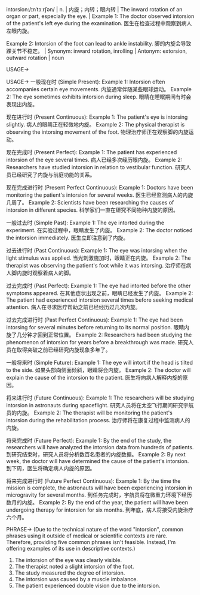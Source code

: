 intorsion:/ɪnˈtɔːrʃən/ | n. | 内旋；内转；眼内转 |  The inward rotation of an organ or part, especially the eye.  | Example 1: The doctor observed intorsion of the patient's left eye during the examination. 医生在检查过程中观察到病人左眼内旋。

Example 2:  Intorsion of the foot can lead to ankle instability.  脚的内旋会导致踝关节不稳定。 | Synonym: inward rotation, inrolling | Antonym: extorsion, outward rotation | noun


USAGE->

USAGE->
一般现在时 (Simple Present):
Example 1: Intorsion often accompanies certain eye movements. 内旋通常伴随某些眼球运动。
Example 2: The eye sometimes exhibits intorsion during sleep. 眼睛在睡眠期间有时会表现出内旋。


现在进行时 (Present Continuous):
Example 1: The patient's eye is intorsing slightly. 病人的眼睛正在轻微地内旋。
Example 2: The physical therapist is observing the intorsing movement of the foot. 物理治疗师正在观察脚的内旋运动。


现在完成时 (Present Perfect):
Example 1: The patient has experienced intorsion of the eye several times. 病人已经多次经历眼内旋。
Example 2:  Researchers have studied intorsion in relation to vestibular function. 研究人员已经研究了内旋与前庭功能的关系。


现在完成进行时 (Present Perfect Continuous):
Example 1: Doctors have been monitoring the patient's intorsion for several weeks. 医生已经监测病人的内旋几周了。
Example 2:  Scientists have been researching the causes of intorsion in different species. 科学家们一直在研究不同物种内旋的原因。


一般过去时 (Simple Past):
Example 1: The eye intorted during the experiment.  在实验过程中，眼睛发生了内旋。
Example 2: The doctor noticed the intorsion immediately. 医生立即注意到了内旋。


过去进行时 (Past Continuous):
Example 1: The eye was intorsing when the light stimulus was applied.  当光刺激施加时，眼睛正在内旋。
Example 2:  The therapist was observing the patient's foot while it was intorsing.  治疗师在病人脚内旋时观察着病人的脚。


过去完成时 (Past Perfect):
Example 1:  The eye had intorted before the other symptoms appeared. 在其他症状出现之前，眼睛已经发生了内旋。
Example 2: The patient had experienced intorsion several times before seeking medical attention. 病人在寻求医疗帮助之前已经经历过几次内旋。


过去完成进行时 (Past Perfect Continuous):
Example 1: The eye had been intorsing for several minutes before returning to its normal position. 眼睛内旋了几分钟才回到正常位置。
Example 2: Researchers had been studying the phenomenon of intorsion for years before a breakthrough was made. 研究人员在取得突破之前已经研究内旋现象多年了。


一般将来时 (Simple Future):
Example 1: The eye will intort if the head is tilted to the side. 如果头部向侧面倾斜，眼睛将会内旋。
Example 2: The doctor will explain the cause of the intorsion to the patient. 医生将向病人解释内旋的原因。


将来进行时 (Future Continuous):
Example 1: The researchers will be studying intorsion in astronauts during spaceflight. 研究人员将在太空飞行期间研究宇航员的内旋。
Example 2: The therapist will be monitoring the patient's intorsion during the rehabilitation process.  治疗师将在康复过程中监测病人的内旋。


将来完成时 (Future Perfect):
Example 1: By the end of the study, the researchers will have analyzed the intorsion data from hundreds of patients. 到研究结束时，研究人员将分析数百名患者的内旋数据。
Example 2:  By next week, the doctor will have determined the cause of the patient's intorsion.  到下周，医生将确定病人内旋的原因。



将来完成进行时 (Future Perfect Continuous):
Example 1: By the time the mission is complete, the astronauts will have been experiencing intorsion in microgravity for several months.  到任务完成时，宇航员将在微重力环境下经历数月的内旋。
Example 2: By the end of the year, the patient will have been undergoing therapy for intorsion for six months. 到年底，病人将接受内旋治疗六个月。



PHRASE->
(Due to the technical nature of the word "intorsion", common phrases using it outside of medical or scientific contexts are rare.  Therefore, providing five common phrases isn't feasible.  Instead, I'm offering examples of its use in descriptive contexts.)

1.  The intorsion of the eye was clearly visible.
2.  The therapist noted a slight intorsion of the foot.
3.  The study measured the degree of intorsion.
4.  The intorsion was caused by a muscle imbalance.
5. The patient experienced double vision due to the intorsion.

